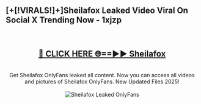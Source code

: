 <h2>[+[!VIRALS!]+]Sheilafox Leaked Video Viral On Social X Trending Now - 1xjzp</h2>
<br>
<div align="center">
<h2><a href="https://libra.edu.pl?Sheilafox" rel="nofollow">🔴 CLICK HERE 🌐==►► Sheilafox</a></h2>
<br>
Get Sheilafox OnlyFans leaked all content. Now you can access all videos and pictures of Sheilafox OnlyFans. New Updated Files 2025!
<br>
<br>
<a href="https://libra.edu.pl?Sheilafox" rel="nofollow" data-target="animated-image.originalLink"><img src="https://i.ibb.co.com/WyWwxjT/player-gif2.gif" alt="Sheilafox Leaked OnlyFans" style="max-width: 100%; display: inline-block;" data-target="animated-image.originalImage"></a>
</div>
<br>